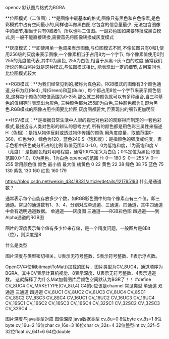 
opencv 默认图片格式为BGRA


**位图模式（二值图）：**是图像中最基本的格式,图像只有黑色和白色像素,是色彩模式中占有空间最小的,同样也叫做黑白图,它包含的信息量最少,
无法包含图像中的细节,相当于只有0或者1，所以也叫二值图。一副彩色图如果要转換成黑白模式,则一般不能直接转換,需要首先将图像转換成灰度模式

**灰度模式：**即使用单一色调来表示图像,与位图模式不同,不像位图只有0和1,使用256级的灰度来表示图像,一个像素相当于占用8为一个字节,
每个像素值使用0到255的亮度值代表,其中0为黑色, 255为白色,相当于从黑->灰->白的过度,通常我们所说的黑白照片就是这种模式,与位图模式相比,
能表现出一定的细节,占用空间也比位图模式较大

**RGB模式：**为我们经常见到的,被称为真色彩。RGB模式的图像有3个颜色通道,分布为红(Red) ,绿(Green)和蓝(Bule) ,
每个都占用8位一个字节来表示颜色信息,这样每个颜色的取值范围为0-255,那么就三种颜色就可以有多种组合,当三种基色的值相等时表现出为灰色,
三种颜色都为255即为白色,三种颜色都为0,即为黑色.RGB模式的图像占用空间要比位图,灰度图都要大,但表现出的细节更加明显

**HSV模式：**是根据日常生活中人眼的视觉对色彩的观察得而制定的一套色彩模式,最接近与人类对色彩的辨认的思考方式,所有的颜色都是用色彩三属性来描述
H（色相）：是指从物体反射或透过物体传播的颜色     用角度度量，取值范围0-360，红色为0，绿色为120，蓝色240
S（饱和度）：是指颜色的强度或纯度，表示色相中灰色成分所占的比例    取值范围0.0-1.0，0为低饱和度，1为高饱和度
V（亮度）：是指颜色相对明暗程度，通常100%定义为白色；0%定位为黑色  取值范围0.0-1.0，0为黑色，1为白色
opencv的范围 H: 0— 180  S: 0— 255  V: 0— 255
常用颜色值
颜色	最小值	最大值
橘黄色	0	22
黄色	22	38
绿色	38	75
蓝色	75	130
紫色	130	160
红色	160	179


https://blog.csdn.net/weixin_43418331/article/details/121795193
什么是通道数？

通常表示每个点能存放多少个数，如RGB彩色图中的每个像素点有三个值，即三通道。常见的通道数有1、3、4，分别对应单通道、三通道、四通道，其中四通道中会有透明通道数据。
单通道——灰度图
三通道——RGB彩色图
四通道——到Alpha通道的RGB图

图片的深度表示每个值有多少位来存储，是一个精度问题，一般图片是8Bit（位），则深度是8


什么是类型

图片深度与类型密切相关。U表示无符号整数、S表示符号整数、F表示浮点数。

OpenCV中使用bitmaptToMat()加载的图片，图片类型为CV_8UC4，通道顺序为BGRA。其中CV表示计算机视觉、8表示深度、U表示无符号整数、4表示通道数。
这就解释了为什么Mat加载图片后颜色空间默认为BGR了！！
#define 	CV_8UC4   CV_MAKETYPE(CV_8U,4)     C4的c应该是channel
常见类型
单通道        双通道          三通道         四通道
CV_8UC1      CV_8UC2        CV_8UC3      	CV_8UC4
CV_8SC1      CV_8SC2        CV_8SC3          CV_8SC4
CV_16UC1     CV_16UC2       CV_16UC3          CV_16UC4
CV_16SC1     CV_16SC2       CV_16SC3         CV_16SC4
CV_32SC1     CV_32SC2       CV_32SC3         CV_32SC4
...

图片深度与java类型对应
图像深度         java数据类型
cv_8u=0         8位byte
cv_8s=1         8位byte
cv_16u=2        16位char
cv_16s=3        16位char
cv_32s=4        32位整型int
cv_32f=5        32位float
cv_64f=6        64位double


